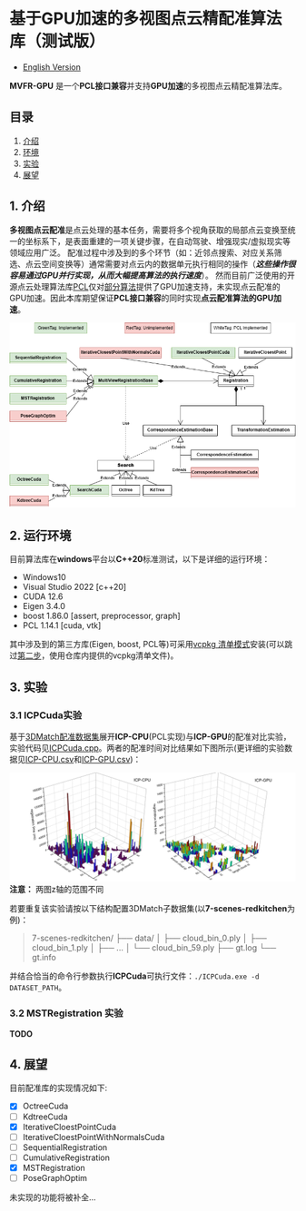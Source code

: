 # 基于GPU加速的多视图点云精配准算法库（测试版）

* [English Version](./README.md)

**MVFR-GPU** 是一个**PCL接口兼容**并支持**GPU加速**的多视图点云精配准算法库。

## 目录

1. [介绍]()
2. [环境]()
3. [实验]()
4. [展望]()

## 1. 介绍

**多视图点云配准**是点云处理的基本任务，需要将多个视角获取的局部点云变换至统一的坐标系下，是表面重建的一项关键步骤，在自动驾驶、增强现实/虚拟现实等领域应用广泛。 
配准过程中涉及到的多个环节（如：近邻点搜索、对应关系筛选、点云空间变换等）通常需要对点云内的数据单元执行相同的操作（***这些操作很容易通过GPU并行实现，从而大幅提高算法的执行速度***）。 然而目前广泛使用的开源点云处理算法库[PCL](https://pointclouds.org/ "PCL网站主页")仅对[部分算法](https://github.com/PointCloudLibrary/pcl/tree/master/gpu "PCL GPU模块")提供了GPU加速支持，未实现点云配准的GPU加速。因此本库期望保证**PCL接口兼容**的同时实现**点云配准算法的GPU加速**。

![Library Architecture](./imgs/MultiViewRegistration_pre.png "Library Architecture")

## 2. 运行环境

目前算法库在**windows**平台以**C++20**标准测试，以下是详细的运行环境：

- Windows10
- Visual Studio 2022 [c++20]
- CUDA 12.6
- Eigen 3.4.0
- boost 1.86.0 [assert, preprocessor, graph]
- PCL 1.14.1 [cuda, vtk]
  
其中涉及到的第三方库(Eigen, boost, PCL等)可采用[vcpkg 清单模式](https://learn.microsoft.com/zh-cn/vcpkg/get_started/get-started-msbuild?pivots=shell-powershell "vcpkg包安装流程")安装(可以跳过[第二步](https://learn.microsoft.com/zh-cn/vcpkg/get_started/get-started-msbuild?pivots=shell-powershell#2---set-up-the-visual-studio-project "配置vcpkg清单文件")，使用仓库内提供的vcpkg清单文件)。


## 3. 实验

### 3.1 ICPCuda实验

基于[3DMatch配准数据集](https://3dmatch.cs.princeton.edu/#geometric-registration-benchmark "3DMatch Geometric Registration Benchmark")展开**ICP-CPU**(PCL实现)与**ICP-GPU**的配准对比实验，实验代码见[ICPCuda.cpp](./examples/ICPCuda.cpp "ICPCuda Test program")。两者的配准时间对比结果如下图所示(更详细的实验数据见[ICP-CPU.csv](./docs/ICP-CPU.csv "ICP-CPU record file")和[ICP-GPU.csv](./docs/ICP-GPU.csv "ICP-GPU record file"))：

![ICPCuda Test](./imgs/ICPCudaTest.png "ICPCuda Test")
**注意：** 两图z轴的范围不同

若要重复该实验请按以下结构配置3DMatch子数据集(以**7-scenes-redkitchen**为例)：

> 7-scenes-redkitchen/
> ├── data/
> │   ├── cloud_bin_0.ply
> │   ├── cloud_bin_1.ply
> │   ├── ...
> │   └── cloud_bin_59.ply
> ├── gt.log
> └── gt.info

并结合恰当的命令行参数执行**ICPCuda**可执行文件：`./ICPCuda.exe -d DATASET_PATH`。

### 3.2 MSTRegistration 实验

**TODO**

## 4. 展望

目前配准库的实现情况如下:

- [X] OctreeCuda
- [ ] KdtreeCuda
- [X] IterativeCloestPointCuda
- [ ] IterativeCloestPointWithNormalsCuda
- [ ] SequentialRegistration
- [ ] CumulativeRegistration
- [X] MSTRegistration
- [ ] PoseGraphOptim

未实现的功能将被补全...
